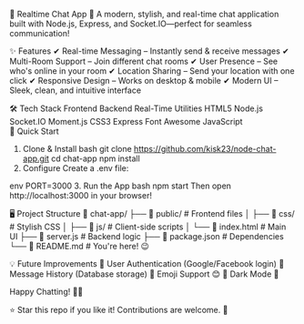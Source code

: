 💬 Realtime Chat App
🚀 A modern, stylish, and real-time chat application built with Node.js, Express, and Socket.IO—perfect for seamless communication!

✨ Features
✔ Real-time Messaging – Instantly send & receive messages
✔ Multi-Room Support – Join different chat rooms
✔ User Presence – See who's online in your room
✔ Location Sharing – Send your location with one click
✔ Responsive Design – Works on desktop & mobile
✔ Modern UI – Sleek, clean, and intuitive interface

🛠 Tech Stack
Frontend	Backend	Real-Time	Utilities
HTML5	Node.js	Socket.IO	Moment.js
CSS3	Express		Font Awesome
JavaScript			
🚀 Quick Start
1. Clone & Install
bash
git clone https://github.com/kisk23/node-chat-app.git
cd chat-app
npm install
2. Configure
Create a .env file:

env
PORT=3000
3. Run the App
bash
npm start
Then open http://localhost:3000 in your browser!

🖥 Project Structure
📂 chat-app/
├── 📂 public/            # Frontend files
│   ├── 📂 css/           # Stylish CSS
│   ├── 📂 js/            # Client-side scripts
│   └── 📄 index.html     # Main UI
├── 📄 server.js          # Backend logic
├── 📄 package.json       # Dependencies
└── 📄 README.md          # You're here! 😉



💡 Future Improvements
🔹 User Authentication (Google/Facebook login)
🔹 Message History (Database storage)
🔹 Emoji Support 😊
🔹 Dark Mode 🌙

Happy Chatting! 💬✨

⭐ Star this repo if you like it! Contributions are welcome. 🚀
